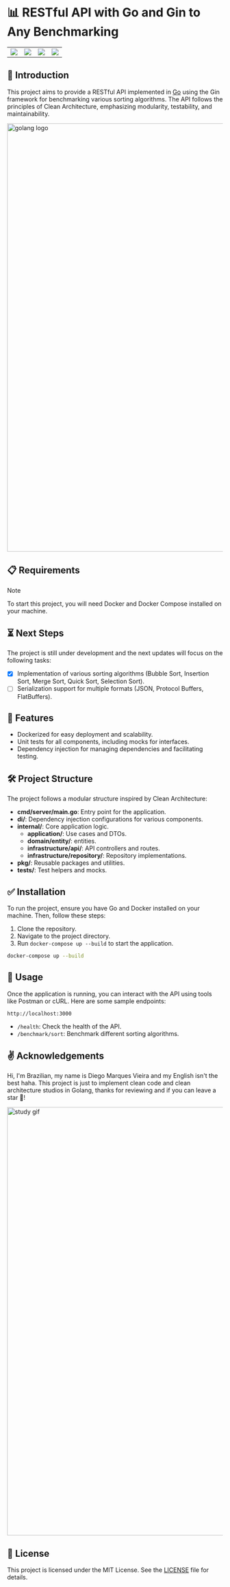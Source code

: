# 📊 RESTful API with Go and Gin to Any Benchmarking

<table>
    <tr>
        <td>
            <img src="https://img.shields.io/badge/Go-00ADD8?style=for-the-badge&logo=go&logoColor=white" />
        </td>
        <td>
            <img src="https://img.shields.io/badge/Docker-2496ED?style=for-the-badge&logo=docker&logoColor=white" />
        </td>
        <td>
            <img src="https://img.shields.io/badge/MongoDB-4EA94B?style=for-the-badge&logo=mongodb&logoColor=white" />
        </td>
        <td>
            <img src="https://img.shields.io/badge/Shell_Script-121011?style=for-the-badge&logo=gnu-bash&logoColor=white" />
        </td>
        </td>
    </tr>
</table>

## 🚀 Introduction
This project aims to provide a RESTful API implemented in [Go](https://go.dev/) using the Gin framework for benchmarking various sorting algorithms. The API follows the principles of Clean Architecture, emphasizing modularity, testability, and maintainability.

<img width="1000" src="https://technology.riotgames.com/sites/default/files/articles/116/golangheader.png" alt="golang logo">


## 📋 Requirements
> [!NOTE]
> To start this project, you will need Docker and Docker Compose installed on your machine.

## ⏳ Next Steps
The project is still under development and the next updates will focus on the following tasks:

- [x] Implementation of various sorting algorithms (Bubble Sort, Insertion Sort, Merge Sort, Quick Sort, Selection Sort).
- [ ] Serialization support for multiple formats (JSON, Protocol Buffers, FlatBuffers).

## 📌 Features
- Dockerized for easy deployment and scalability.
- Unit tests for all components, including mocks for interfaces.
- Dependency injection for managing dependencies and facilitating testing.

## 🛠️ Project Structure
The project follows a modular structure inspired by Clean Architecture:
- **cmd/server/main.go**: Entry point for the application.
- **di/**: Dependency injection configurations for various components.
- **internal/**: Core application logic.
  - **application/**: Use cases and DTOs.
  - **domain/entity/**: entities.
  - **infrastructure/api/**: API controllers and routes.
  - **infrastructure/repository/**: Repository implementations.
- **pkg/**: Reusable packages and utilities.
- **tests/**: Test helpers and mocks.

## ✅ Installation
To run the project, ensure you have Go and Docker installed on your machine. Then, follow these steps:
1. Clone the repository.
2. Navigate to the project directory.
3. Run `docker-compose up --build` to start the application.
```bash
docker-compose up --build
```

## 🌟 Usage
Once the application is running, you can interact with the API using tools like Postman or cURL. Here are some sample endpoints:
```
http://localhost:3000
```
- `/health`: Check the health of the API.
- `/benchmark/sort`: Benchmark different sorting algorithms.

## ✌️ Acknowledgements

Hi, I'm Brazilian, my name is Diego Marques Vieira and my English isn't the best haha. This project is just to implement clean code and clean architecture studios in Golang, thanks for reviewing and if you can leave a star 🌟!

<img width="1000" src="https://i.pinimg.com/originals/fb/af/44/fbaf443c014bf40b95cfa35121572b25.gif" alt="study gif">

## 📝 License

This project is licensed under the MIT License. See the [LICENSE](LICENSE.md) file for details.
